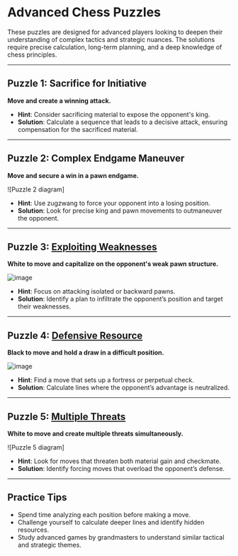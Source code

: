# Advanced Chess Puzzles

These puzzles are designed for advanced players looking to deepen their understanding of complex tactics and strategic nuances. The solutions require precise calculation, long-term planning, and a deep knowledge of chess principles.

---

## Puzzle 1: Sacrifice for Initiative
**Move and create a winning attack.**

- **Hint**: Consider sacrificing material to expose the opponent's king.
- **Solution**: Calculate a sequence that leads to a decisive attack, ensuring compensation for the sacrificed material.

---

## Puzzle 2: Complex Endgame Maneuver
**Move and secure a win in a pawn endgame.**

![Puzzle 2 diagram]

- **Hint**: Use zugzwang to force your opponent into a losing position.
- **Solution**: Look for precise king and pawn movements to outmaneuver the opponent.

---

## Puzzle 3: [Exploiting Weaknesses](https://chessfox.com/back-rank-checkmate/)
**White to move and capitalize on the opponent's weak pawn structure.**

![image](https://github.com/user-attachments/assets/adf6b0d0-d327-456a-aa5a-bc9a7dce1e84)


- **Hint**: Focus on attacking isolated or backward pawns.
- **Solution**: Identify a plan to infiltrate the opponent’s position and target their weaknesses.

---

## Puzzle 4: [Defensive Resource](https://chessfox.com/x-ray/)
**Black to move and hold a draw in a difficult position.**

![image](https://github.com/user-attachments/assets/5436525b-4457-4659-bc64-5ff12466620e)

- **Hint**: Find a move that sets up a fortress or perpetual check.
- **Solution**: Calculate lines where the opponent’s advantage is neutralized.

---

## Puzzle 5: [Multiple Threats](https://chessfox.com/lesson-8-important-tactics-you-should-know/)
**White to move and create multiple threats simultaneously.**

![Puzzle 5 diagram]

- **Hint**: Look for moves that threaten both material gain and checkmate.
- **Solution**: Identify forcing moves that overload the opponent’s defense.

---

## Practice Tips
- Spend time analyzing each position before making a move.
- Challenge yourself to calculate deeper lines and identify hidden resources.
- Study advanced games by grandmasters to understand similar tactical and strategic themes.

